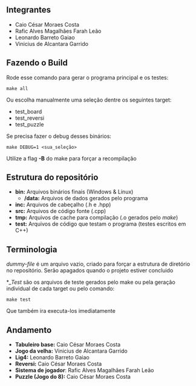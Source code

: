## Integrantes
- Caio César Moraes Costa
- Rafic Alves Magalhães Farah Leão
- Leonardo Barreto Gaiao
- Vinicius de Alcantara Garrido

## Fazendo o Build
Rode esse comando para gerar o programa principal e os testes:

```
make all
```

Ou escolha manualmente uma seleção dentre os seguintes target:
- test_board
- test_reversi
- test_puzzle

Se precisa fazer o debug desses binários:
```
make DEBUG=1 <sua_seleção>
```

Utilize a flag **-B** do make para forçar a recompilação

## Estrutura do repositório
- **bin:** Arquivos binários finais (Windows & Linux)
    - **/data:** Arquivos de dados gerados pelo programa
- **inc:** Arquivos de cabeçalho (.h e .hpp)
- **src:** Arquivos de código fonte (.cpp)
- **tmp:** Arquivos de cache para compilação (.o gerados pelo *make*)
- **test:** Arquivos de código que testam o programa (testes escritos em C++)

## Terminologia
*dummy-file* é um arquivo vazio, criado para forçar a estrutura de diretório no repositório. Serão apagados quando o projeto estiver concluido

**_Test* são os arquivos de teste gerados pelo make ou pela geração individual de cada target ou pelo comando:
```
make test
```
Que também ira executa-los imediatamente
## Andamento

- **Tabuleiro base:** Caio César Moraes Costa
- **Jogo da velha:** Vinicius de Alcantara Garrido
- **Lig4:** Leonardo Barreto Gaiao
- **Reversi:** Caio César Moraes Costa
- **Sistema de jogador**: Rafic Alves Magalhães Farah Leão
- **Puzzle (Jogo do 8):** Caio César Moraes Costa
